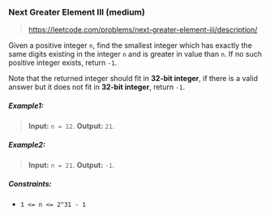 ### Next Greater Element III (medium)

> https://leetcode.com/problems/next-greater-element-iii/description/

Given a positive integer `n`, find the smallest integer which has exactly the same digits existing in the integer `n` and is greater in value than `n`. If no such positive integer exists, return `-1`.

Note that the returned integer should fit in **32-bit integer**, if there is a valid answer but it does not fit in **32-bit integer**, return `-1`.

##### Example1:

> **Input:** `n = 12`.
> **Output:** `21`.

##### Example2:

> **Input:** `n = 21`.
> **Output:** `-1`.

##### Constraints:

- `1 <= n <= 2^31 - 1`
